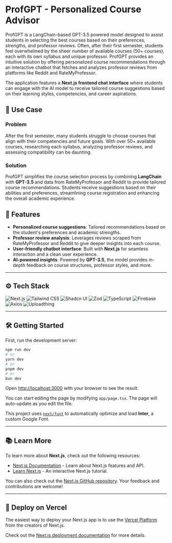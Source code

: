 
# ProfGPT - Personalized Course Advisor

ProfGPT is a LangChain-based GPT-3.5 powered model designed to assist students in selecting the best courses based on their preferences, strengths, and professor reviews. Often, after their first semester, students feel overwhelmed by the sheer number of available courses (50+ courses), each with its own syllabus and unique professor. ProfGPT provides an intuitive solution by offering personalized course recommendations through an interactive chatbot that fetches and analyzes professor reviews from platforms like Reddit and RateMyProfessor.

The application features a **Next.js frontend chat interface** where students can engage with the AI model to receive tailored course suggestions based on their learning styles, competencies, and career aspirations.

## 🚀 **Use Case**

### **Problem**
After the first semester, many students struggle to choose courses that align with their competencies and future goals. With over 50+ available courses, researching each syllabus, analyzing professor reviews, and assessing compatibility can be daunting.

### **Solution**
ProfGPT simplifies the course selection process by combining **LangChain** with **GPT-3.5** and data from RateMyProfessor and Reddit to provide tailored course recommendations. Students receive suggestions based on their abilities and preferences, streamlining course registration and enhancing the overall academic experience.

## 🎯 **Features**
- **Personalized course suggestions**: Tailored recommendations based on the student's preferences and academic strengths.
- **Professor review analysis**: Leverages reviews scraped from RateMyProfessor and Reddit to give deeper insights into each course.
- **User-friendly chatbot interface**: Built with **Next.js** for seamless interaction and a clean user experience.
- **AI-powered insights**: Powered by **GPT-3.5**, the model provides in-depth feedback on course structures, professor styles, and more.

---

## ⚙️ **Tech Stack**

![Next.js](https://img.shields.io/badge/-Next_JS-black?style=for-the-badge&logoColor=white&logo=nextdotjs&color=000000)
![Tailwind CSS](https://img.shields.io/badge/-Tailwind_CSS-black?style=for-the-badge&logoColor=white&logo=tailwindcss&color=06B6D4)
![Shadcn UI](https://img.shields.io/badge/-Shadcn_UI-black?style=for-the-badge&logoColor=white&logo=shadcnui&color=000000)
![Zod](https://img.shields.io/badge/-Zod-black?style=for-the-badge&logoColor=white&logo=zod&color=3E67B1)
![TypeScript](https://img.shields.io/badge/-Typescript-black?style=for-the-badge&logoColor=white&logo=typescript&color=3178C6)
![Firebase](https://img.shields.io/badge/Firebase-039BE5?style=for-the-badge&logo=Firebase&logoColor=white)
![Axios](https://img.shields.io/badge/Axios-purple?style=for-the-badge&logo=axios&logoColor=white)
![Uploadthing](https://img.shields.io/badge/Uploadthing-red?style=for-the-badge&logo=&logoColor=white)

---

## 🛠️ **Getting Started**

First, run the development server:

```bash
npm run dev
# or
yarn dev
# or
pnpm dev
# or
bun dev
```

Open [http://localhost:3000](http://localhost:3000) with your browser to see the result.

You can start editing the page by modifying `app/page.tsx`. The page will auto-update as you edit the file.

This project uses [`next/font`](https://nextjs.org/docs/basic-features/font-optimization) to automatically optimize and load **Inter**, a custom Google Font.

---

## 📚 **Learn More**

To learn more about **Next.js**, check out the following resources:

- [Next.js Documentation](https://nextjs.org/docs) - Learn about Next.js features and API.
- [Learn Next.js](https://nextjs.org/learn) - An interactive Next.js tutorial.

You can also check out the [Next.js GitHub repository](https://github.com/vercel/next.js/). Your feedback and contributions are welcome!

---

## 🚀 **Deploy on Vercel**

The easiest way to deploy your Next.js app is to use the [Vercel Platform](https://vercel.com/new?utm_medium=default-template&filter=next.js&utm_source=create-next-app&utm_campaign=create-next-app-readme) from the creators of Next.js.

Check out the [Next.js deployment documentation](https://nextjs.org/docs/deployment) for more details.
